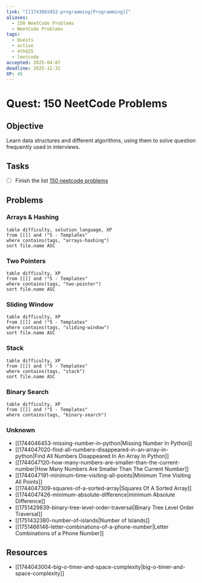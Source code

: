 ```yaml
---
link: "[[1743802452-programming|Programming]]"
aliases:
  - 150 NeetCode Problems
  - NeetCode Problems
tags:
  - Quests
  - active
  - 4thQ25
  - leetcode
accepted: 2025-04-07
deadline: 2025-12-31
XP: 45
---
```

# Quest: 150 NeetCode Problems
## Objective
Learn data structures and different algorithms, using them to solve question frequently used in interviews.
## Tasks
- [ ] Finish the list [150 neetcode problems](https://neetcode.io/practice)
## Problems
### Arrays & Hashing
```dataview
table difficulty, solution_language, XP
from [[]] and !"5 - Templates"
where contains(tags, "arrays-hashing")
sort file.name ASC
```
### Two Pointers
```dataview
table difficulty, XP
from [[]] and !"5 - Templates"
where contains(tags, "two-pointer")
sort file.name ASC
```
### Sliding Window
```dataview
table difficulty, XP
from [[]] and !"5 - Templates"
where contains(tags, "sliding-window")
sort file.name ASC
```
### Stack
```dataview
table difficulty, XP
from [[]] and !"5 - Templates"
where contains(tags, "stack")
sort file.name ASC
```
### Binary Search
```dataview
table difficulty, XP
from [[]] and !"5 - Templates"
where contains(tags, "binary-search")
```
### Unknown
- [[1744046453-missing-number-in-python|Missing Number In Python]]
- [[1744047020-find-all-numbers-disappeared-in-an-array-in-python|Find All Numbers Disappeared In An Array In Python]]
- [[1744047120-how-many-numbers-are-smaller-than-the-current-number|How Many Numbers Are Smaller Than The Current Number]]
- [[1744047191-minimum-time-visiting-all-points|Minimum Time Visiting All Points]]
- [[1744047309-squares-of-a-sorted-array|Squares Of A Sorted Array]]
- [[1744047426-minimum-absolute-difference|minimum Absolute Difference]]
- [[1751429839-binary-tree-level-order-traversal|Binary Tree Level Order Traversal]]
- [[1751432380-number-of-islands|Number of Islands]]
- [[1751466146-letter-combinations-of-a-phone-number|Letter Combinations of a Phone Number]]




## Resources
- [[1744043004-big-o-timer-and-space-complexity|big-o-timer-and-space-complexity]]
